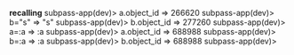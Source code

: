 **recalling** 
subpass-app(dev)> a.object_id
=> 266620
subpass-app(dev)> b="s"
=> "s"
subpass-app(dev)> b.object_id
=> 277260
subpass-app(dev)> a=:a
=> :a
subpass-app(dev)> a.object_id
=> 688988
subpass-app(dev)> b=:a
=> :a
subpass-app(dev)> b.object_id
=> 688988
subpass-app(dev)> 